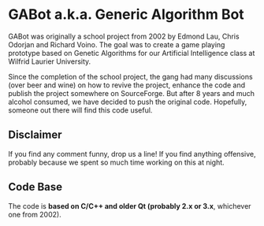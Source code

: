 GABot a.k.a. Generic Algorithm Bot
==================================

GABot was originally a school project from 2002 by Edmond Lau, Chris 
Odorjan and Richard Voino.  The goal was to create a game playing prototype 
based on Genetic Algorithms for our Artificial Intelligence class at 
Wilfrid Laurier University.

Since the completion of the school project, the gang had many discussions
(over beer and wine) on how to revive the project, enhance the code and 
publish the project somewhere on SourceForge.  But after 8 years and much
alcohol consumed, we have decided to push the original code.  Hopefully,
someone out there will find this code useful.

Disclaimer
----------

If you find any comment funny, drop us a line!  If you find anything
offensive, probably because we spent so much time working on this at night.

Code Base
---------

The code is **based on C/C++ and older Qt (probably 2.x or 3.x**, whichever one
from 2002).